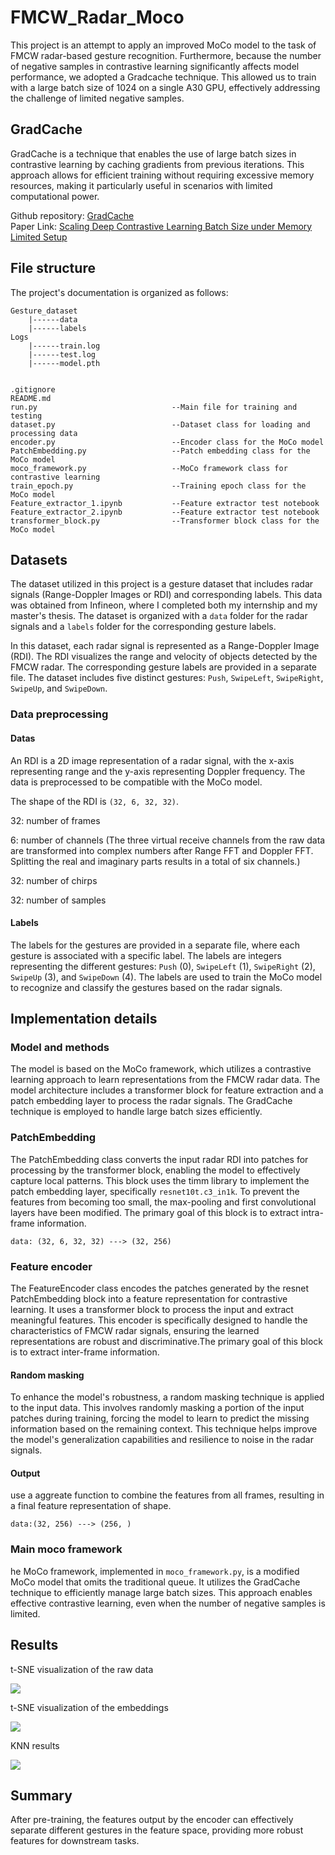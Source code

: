 # FMCW_Radar_Moco
This project is an attempt to apply an improved MoCo model to the task of FMCW radar-based gesture recognition. Furthermore, because the number of negative samples in contrastive learning significantly affects model performance, we adopted a  Gradcache technique. This allowed us to train with a large batch size of 1024 on a single A30 GPU, effectively addressing the challenge of limited negative samples.

## GradCache
GradCache is a technique that enables the use of large batch sizes in contrastive learning by caching gradients from previous iterations. This approach allows for efficient training without requiring excessive memory resources, making it particularly useful in scenarios with limited computational power.<br>

Github repository: [GradCache](https://github.com/luyug/GradCache)<br>
Paper Link: [Scaling Deep Contrastive Learning Batch Size under Memory Limited Setup](https://arxiv.org/abs/2101.06983)<br>


## File structure

The project's documentation is organized as follows: 

```
Gesture_dataset				              
    |------data
    |------labels
Logs	                              
    |------train.log
    |------test.log
    |------model.pth                 
 

.gitignore
README.md
run.py                              --Main file for training and testing
dataset.py                          --Dataset class for loading and processing data
encoder.py                          --Encoder class for the MoCo model
PatchEmbedding.py                   --Patch embedding class for the MoCo model
moco_framework.py                   --MoCo framework class for contrastive learning
train_epoch.py                      --Training epoch class for the MoCo model
Feature_extractor_1.ipynb           --Feature extractor test notebook
Feature_extractor_2.ipynb           --Feature extractor test notebook
transformer_block.py                --Transformer block class for the MoCo model
```

## Datasets
The dataset utilized in this project is a gesture dataset that includes radar signals (Range-Doppler Images or RDI) and corresponding labels. This data was obtained from Infineon, where I completed both my internship and my master's thesis. The dataset is organized with a `data` folder for the radar signals and a `labels` folder for the corresponding gesture labels.<br>

In this dataset, each radar signal is represented as a Range-Doppler Image (RDI). The RDI visualizes the range and velocity of objects detected by the FMCW radar. The corresponding gesture labels are provided in a separate file. The dataset includes five distinct gestures: `Push`, `SwipeLeft`, `SwipeRight`, `SwipeUp`, and `SwipeDown`.<br>

### Data preprocessing
#### Datas
An RDI is a 2D image representation of a radar signal, with the x-axis representing range and the y-axis representing Doppler frequency. The data is preprocessed to be compatible with the MoCo model.<br>

The shape of the RDI is `(32, 6, 32, 32)`.<br>

32: number of frames<br>

6: number of channels (The three virtual receive channels from the raw data are transformed into complex numbers after Range FFT and Doppler FFT. Splitting the real and imaginary parts results in a total of six channels.)<br>

32: number of chirps<br>

32: number of samples<br>

#### Labels
The labels for the gestures are provided in a separate file, where each gesture is associated with a specific label. The labels are integers representing the different gestures: `Push` (0), `SwipeLeft` (1), `SwipeRight` (2), `SwipeUp` (3), and `SwipeDown` (4). The labels are used to train the MoCo model to recognize and classify the gestures based on the radar signals.<br>

## Implementation details

### Model and methods
The model is based on the MoCo framework, which utilizes a contrastive learning approach to learn representations from the FMCW radar data. The model architecture includes a transformer block for feature extraction and a patch embedding layer to process the radar signals. The GradCache technique is employed to handle large batch sizes efficiently.<br>

### PatchEmbedding
The PatchEmbedding class converts the input radar RDI into patches for processing by the transformer block, enabling the model to effectively capture local patterns. This block uses the timm library to implement the patch embedding layer, specifically `resnet10t.c3_in1k`. To prevent the features from becoming too small, the max-pooling and first convolutional layers have been modified. The primary goal of this block is to extract intra-frame information.<br>

`data: (32, 6, 32, 32) ---> (32, 256)`

### Feature encoder
The FeatureEncoder class encodes the patches generated by the resnet PatchEmbedding block into a feature representation for contrastive learning. It uses a transformer block to process the input and extract meaningful features. This encoder is specifically designed to handle the characteristics of FMCW radar signals, ensuring the learned representations are robust and discriminative.The primary goal of this block is to extract inter-frame information.<br>

#### Random masking
To enhance the model's robustness, a random masking technique is applied to the input data. This involves randomly masking a portion of the input patches during training, forcing the model to learn to predict the missing information based on the remaining context. This technique helps improve the model's generalization capabilities and resilience to noise in the radar signals.<br>

#### Output
use a aggreate function to combine the features from all frames, resulting in a final feature representation of shape. <br>

`data:(32, 256) ---> (256, )`

### Main moco framework
he MoCo framework, implemented in `moco_framework.py`, is a modified MoCo model that omits the traditional queue. It utilizes the GradCache technique to efficiently manage large batch sizes. This approach enables effective contrastive learning, even when the number of negative samples is limited.<br>


## Results

t-SNE visualization of the raw data<br>

  <img src="image\raw.png" />

t-SNE visualization of the embeddings<br>

  <img src="image\embedding.png" />

KNN results<br>

  <img src="image\knn.png" />

## Summary
After pre-training, the features output by the encoder can effectively separate different gestures in the feature space, providing more robust features for downstream tasks.